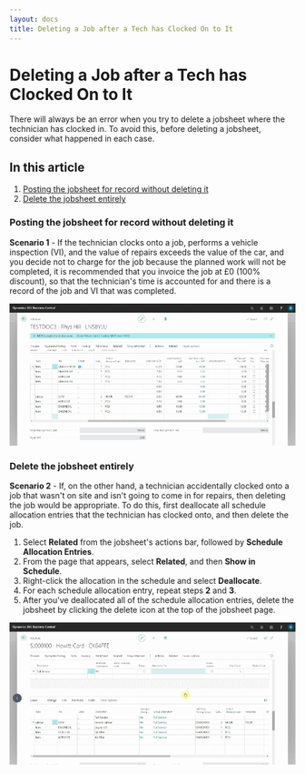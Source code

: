 ```yaml
---
layout: docs
title: Deleting a Job after a Tech has Clocked On to It
---
```


# Deleting a Job after a Tech has Clocked On to It
There will always be an error when you try to delete a jobsheet where the technician has clocked in. To avoid this, before deleting a jobsheet, consider what happened in each case.

## In this article
1. [Posting the jobsheet for record without deleting it](#posting-the-jobsheet-for-record-without-deleting-it)
2. [Delete the jobsheet entirely](#delete-the-jobsheet-entirely)

### Posting the jobsheet for record without deleting it

**Scenario 1** - If the technician clocks onto a job, performs a vehicle inspection (VI), and the value of repairs exceeds the value of the car, and you decide not to charge for the job because the planned work will not be completed, it is recommended that you invoice the job at £0 (100% discount), so that the technician's time is accounted for and there is a record of the job and VI that was completed.

![](media/garagehive-deleting-jobs-with-clock-on1.gif)


### Delete the jobsheet entirely

**Scenario 2** - If, on the other hand, a technician accidentally clocked onto a job that wasn't on site and isn't going to come in for repairs, then deleting the job would be appropriate. To do this, first deallocate all schedule allocation entries that the technician has clocked onto, and then delete the job.
1. Select **Related** from the jobsheet's actions bar, followed by **Schedule Allocation Entries**.
2. From the page that appears, select **Related**, and then **Show in Schedule**.
3. Right-click the allocation in the schedule and select **Deallocate**.
4. For each schedule allocation entry, repeat steps **2** and **3**.
5. After you've deallocated all of the schedule allocation entries, delete the jobsheet by clicking the delete icon at the top of the jobsheet page.

![](media/garagehive-deleting-jobs-with-clock-on2.gif)

